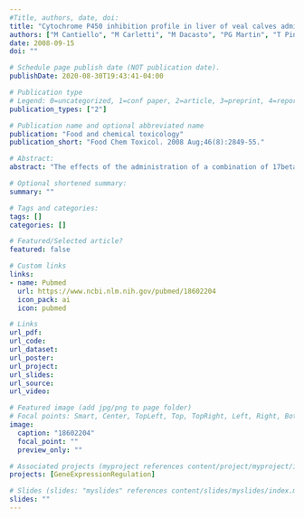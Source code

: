 ```yaml
---
#Title, authors, date, doi:
title: "Cytochrome P450 inhibition profile in liver of veal calves administered a combination of 17beta-estradiol, clenbuterol, and dexamethasone for growth-promoting purposes."
authors: ["M Cantiello", "M Carletti", "M Dacasto", "PG Martin", "T Pineau", "F Capolongo", "G Gardini", "C Nebbia"]
date: 2008-09-15
doi: ""

# Schedule page publish date (NOT publication date).
publishDate: 2020-08-30T19:43:41-04:00

# Publication type
# Legend: 0=uncategorized, 1=conf paper, 2=article, 3=preprint, 4=report, 5=book, 6=book chapter, 7=thesis, 8=patent
publication_types: ["2"]

# Publication name and optional abbreviated name
publication: "Food and chemical toxicology"
publication_short: "Food Chem Toxicol. 2008 Aug;46(8):2849-55."

# Abstract:
abstract: "The effects of the administration of a combination of 17beta-estradiol (10mg i.m. for three times at 17 days intervals), dexamethasone (4 mg/day for 6 days and 5mg/day for further 6 days, dissolved in milk), and clenbuterol (20 microg/kg b.w./day, dissolved in milk, for the last 40 days before slaughtering) for growth-promoting (GP) purposes on liver drug metabolising capacity were studied in crossbred Friesian male calves. Compared to controls, liver preparations from GP-treated calves showed an overall reduction in the extent of the in vitro ability to metabolize testosterone and a number of substrates, most notably those associated with CYP 2C or CYP 3A, which also displayed a reduced expression on western blotting. By contrast, the tested hydrolytic and conjugative pathways were not significantly affected. As measured by northern blot, the lack of significant differences in CYP mRNA abundance point to a post-transcriptional effect of the GP combination. The remarkable involvement of the affected hepatic CYPs in the biotransformation of both steroid hormones and a large array of commonly used drugs may result in the further accumulation of undesirable residues in meat and offals of illegally treated calves."

# Optional shortened summary:
summary: ""

# Tags and categories:
tags: []
categories: []

# Featured/Selected article?
featured: false

# Custom links
links:
- name: Pubmed
  url: https://www.ncbi.nlm.nih.gov/pubmed/18602204
  icon_pack: ai
  icon: pubmed

# Links
url_pdf:
url_code:
url_dataset:
url_poster:
url_project:
url_slides:
url_source:
url_video:

# Featured image (add jpg/png to page folder)
# Focal points: Smart, Center, TopLeft, Top, TopRight, Left, Right, BottomLeft, Bottom, BottomRight
image: 
  caption: "18602204"
  focal_point: ""
  preview_only: ""

# Associated projects (myproject references content/project/myproject/index.md)
projects: [GeneExpressionRegulation]

# Slides (slides: "myslides" references content/slides/myslides/index.md)
slides: ""
---
```

